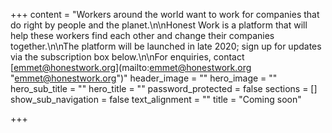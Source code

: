+++
content = "Workers around the world want to work for companies that do right by people and the planet.\n\nHonest Work is a platform that will help these workers find each other and change their companies together.\n\nThe platform will be launched in late 2020; sign up for updates via the subscription box below.\n\nFor enquiries, contact [emmet@honestwork.org](mailto:emmet@honestwork.org \"emmet@honestwork.org\")"
header_image = ""
hero_image = ""
hero_sub_title = ""
hero_title = ""
password_protected = false
sections = []
show_sub_navigation = false
text_alignment = ""
title = "Coming soon"

+++
